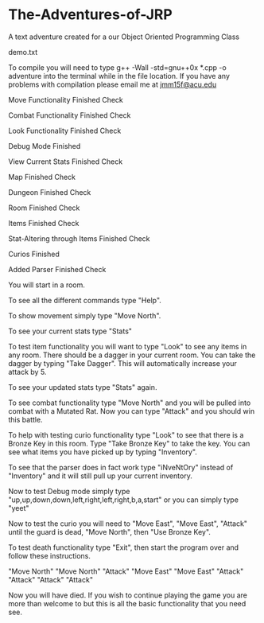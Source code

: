 # The-Adventures-of-JRP
A text adventure created for a our Object Oriented Programming Class

demo.txt

To compile you will need to type 
g++ -Wall -std=gnu++0x *.cpp -o adventure
into the terminal while in the file location.
If you have any problems with compilation please email me
at jmm15f@acu.edu

Move Functionality Finished Check

Combat Functionality Finished Check

Look Functionality Finished Check

Debug Mode Finished 

View Current Stats Finished  Check

Map Finished Check

Dungeon Finished Check

Room Finished Check

Items Finished Check

Stat-Altering through Items Finished Check

Curios Finished

Added Parser Finished Check


You will start in a room.

To see all the different commands type "Help".

To show movement simply type "Move North".

To see your current stats type "Stats"

To test item functionality you will want to type "Look" to see any items in any room. There should be a dagger in your current room. You can take the dagger by typing "Take Dagger". This will automatically increase your attack by 5.

To see your updated stats type "Stats" again.

To see combat functionality type "Move North" and you will be pulled into combat with a Mutated Rat. Now you can type "Attack" and you should win this battle.

To help with testing curio functionality type "Look" to see that there is a Bronze Key in this room. Type "Take Bronze Key" to take the key. You can see what items you have picked up by typing "Inventory".

To see that the parser does in fact work type "iNveNtOry" instead of "Inventory" and it will still pull up your current inventory.

Now to test Debug mode simply type "up,up,down,down,left,right,left,right,b,a,start" or you can simply type "yeet"

Now to test the curio you will need to "Move East", "Move East", "Attack" until the guard is dead, "Move North", then "Use Bronze Key".

To test death functionality type "Exit", then start the program over and follow these instructions.

"Move North"
"Move North"
"Attack"
"Move East"
"Move East"
"Attack"
"Attack"
"Attack"
"Attack"

Now you will have died. If you wish to continue playing the game you are more than welcome to but this is all the basic functionality that you need see.
